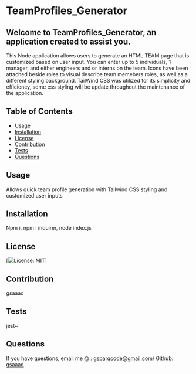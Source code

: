 # TeamProfiles_Generator

## Welcome to TeamProfiles_Generator, an application created to assist you.

This Node application allows users to generate an HTML TEAM page that is customized based on user input. You can enter up to 5 individuals, 1 manager, and either engineers and or interns on the team. Icons have been attached beside roles to visual describe team memebers roles, as well as a different styling background. TailWind CSS was utilized for its simplicity and efficiency, some css styling will be update throughout the maintenance of the application.

## Table of Contents

- [Usage](#usage)
- [Installation](#installation)
- [License](#license)
- [Contribution](#contribution)
- [Tests](#tests)
- [Questions](#questions)

## Usage

Allows quick team profile generation with Tailwind CSS styling and customized user inputs

## Installation

Npm i, npm i inquirer, node index.js

## License

[![License: MIT](https://img.shields.io/badge/License-MIT-yellow)]

## Contribution

gsaaad

## Tests

jest~

## Questions

If you have questions, email me @ : gsparqcode@gmail.com/ Github: [gsaaad](https://github.com/gsaaad)

